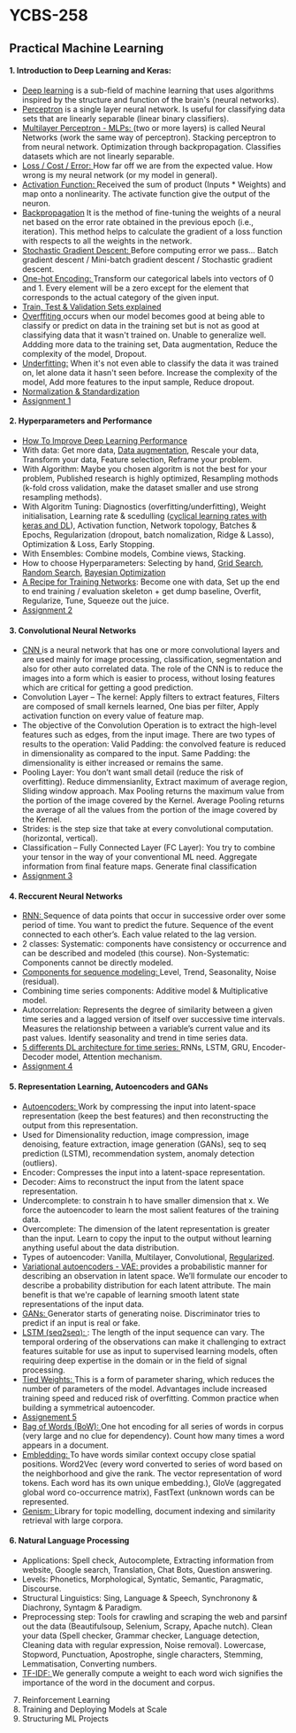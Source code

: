 # YCBS-258
## Practical Machine Learning

#### 1. Introduction to Deep Learning and Keras:
  - [Deep learning](https://youtu.be/aircAruvnKk) is a sub-field of machine learning that uses algorithms inspired by the structure and function of the brain's (neural networks). 
  - [Perceptron](https://towardsdatascience.com/what-the-hell-is-perceptron-626217814f53) is a single layer neural network. Is useful for classifying data sets that are linearly separable (linear binary classifiers). 
  - [Multilayer Perceptron - MLPs: ](https://towardsdatascience.com/multilayer-perceptron-explained-with-a-real-life-example-and-python-code-sentiment-analysis-cb408ee93141)(two or more layers) is called Neural Networks (work the same way of perceptron). Stacking perceptron to from neural network. Optimization through backpropagation. Classifies datasets which are not linearly separable. 
  - [Loss / Cost / Error: ](https://medium.com/artificialis/neural-network-basics-loss-and-cost-functions-9d089e9de5f8)How far off we are from the expected value. How wrong is my neural network (or my model in general).
  - [Activation Function: ](https://towardsdatascience.com/activation-functions-neural-networks-1cbd9f8d91d6)Received the sum of product (Inputs * Weights) and map onto a nonlinearity. The activate function give the output of the neuron.
  - [Backpropagation](https://youtu.be/Ilg3gGewQ5U) It is the method of fine-tuning the weights of a neural net based on the error rate obtained in the previous epoch (i.e., iteration). This method helps to calculate the gradient of a loss function with respects to all the weights in the network.
  - [Stochastic Gradient Descent: ](https://towardsdatascience.com/stochastic-gradient-descent-clearly-explained-53d239905d31)Before computing error we pass… Batch gradient descent / Mini-batch gradient descent / Stochastic gradient descent.
  - [One-hot Encoding: ](https://youtu.be/v_4KWmkwmsU)Transform our categorical labels into vectors of 0 and 1. Every element will be a zero except for the element that corresponds to the actual category of the given input.
  - [Train, Test & Validation Sets explained](https://youtu.be/Zi-0rlM4RDs)
  - [Overffiting ](https://youtu.be/DEMmkFC6IGM)occurs when our model becomes good at being able to classify or predict on data in the training set but is not as good at classifying data that it wasn't trained on. Unable to generalize well. Addding more data to the training set, Data augmentation, Reduce the complexity of the model, Dropout.
  - [Underfitting:](https://youtu.be/aircAruvnKk) When it's not even able to classify the data it was trained on, let alone data it hasn't seen before. Increase the complexity of the model, Add more features to the input sample, Reduce dropout.
  - [Normalization & Standardization](https://scikit-learn.org/stable/modules/classes.html#module-sklearn.preprocessing)
  - [Assignment 1](https://github.com/MNLepage08/YCBS-258/blob/main/Homework_M1_Marie-Noel%20Lepage.ipynb)

#### 2. Hyperparameters and Performance
  - [How To Improve Deep Learning Performance](https://machinelearningmastery.com/improve-deep-learning-performance/)
  - With data: Get more data, [Data augmentation](https://augmentor.readthedocs.io/en/master/), Rescale your data, Transform your data, Feature selection, Reframe your problem.
  - With Algorithm: Maybe you chosen algoritm is not the best for your problem, Published research is highly optimized, Resampling mothods (k-fold cross validation, make the dataset smaller and use strong resampling methods).
  - With Algoritm Tuning: Diagnostics (overfitting/underfitting), Weight initialisation, Learning rate & scedulling ([cyclical learning rates with keras and DL](https://pyimagesearch.com/2019/07/29/cyclical-learning-rates-with-keras-and-deep-learning/#:~:text=learning%20rate%20range.-,What%20are%20cyclical%20learning%20rates%3F,you%20simply%20need%20a%20callback)), Activation function, Network topology, Batches & Epochs, Regularization (dropout, batch nomalization, Ridge & Lasso), Optimization & Loss, Early Stopping.
  - With Ensembles: Combine models, Combine views, Stacking.
  - How to choose Hyperparameters: Selecting by hand, [Grid Search](https://medium.com/fintechexplained/what-is-grid-search-c01fe886ef0a), [Random Search](https://www.jmlr.org/papers/volume13/bergstra12a/bergstra12a.pdf), [Bayesian Optimization](https://towardsdatascience.com/a-conceptual-explanation-of-bayesian-model-based-hyperparameter-optimization-for-machine-learning-b8172278050f)
  - [A Recipe for Training Networks](http://karpathy.github.io/2019/04/25/recipe/): Become one with data, Set up the end to end training / evaluation skeleton + get dump baseline, Overfit, Regularize, Tune, Squeeze out the juice.
  - [Assignment 2](https://github.com/MNLepage08/YCBS-258/blob/main/Homework_M2_Marie-Noel%20Lepage.ipynb)
  
#### 3. Convolutional Neural Networks
  - [CNN ](https://towardsdatascience.com/a-comprehensive-guide-to-convolutional-neural-networks-the-eli5-way-3bd2b1164a53) is a neural network that has one or more convolutional layers and are used mainly for image processing, classification, segmentation and also for other auto correlated data. The role of the CNN is to reduce the images into a form which is easier to process, without losing features which are critical for getting a good prediction.
  - Convolution Layer – The kernel: Apply filters to extract features, Filters are composed of small kernels learned, One bias per filter, Apply activation function on every value of feature map.
  - The objective of the Convolution Operation is to extract the high-level features such as edges, from the input image.  There are two types of results to the operation: Valid Padding: the convolved feature is reduced in dimensionality as compared to the input. Same Padding: the dimensionality is either increased or remains the same. 
  - Pooling Layer: You don’t want small detail (reduce the risk of overfitting). Reduce dimmensianlity, Extract maximum of average region, Sliding window approach. Max Pooling returns the maximum value from the portion of the image covered by the Kernel. Average Pooling returns the average of all the values from the portion of the image covered by the Kernel. 
  - Strides: is the step size that take at every convolutional computation. (horizontal, vertical).
  - Classification – Fully Connected Layer (FC Layer): You try to combine your tensor in the way of your conventional ML need. Aggregate information from final feature maps. Generate final classification
  - [Assignment 3](https://github.com/MNLepage08/YCBS-258/blob/main/Homework_M3_Marie_Noel_Lepage.ipynb)

#### 4. Reccurent Neural Networks
  - [RNN: ](https://towardsdatascience.com/recurrent-neural-networks-d4642c9bc7ce)Sequence of data points that occur in successive order over some period of time. You want to predict the future. Sequence of the event connected to each other’s. Each value related to the lag version.
  - 2 classes: Systematic: components have consistency or occurrence and can be described and modeled (this course). Non-Systematic: Components cannot be directly modeled.
  - [Components for sequence modeling: ](https://machinelearningmastery.com/decompose-time-series-data-trend-seasonality/)Level, Trend, Seasonality, Noise (residual).
  - Combining time series components: Additive model & Multiplicative model.
  - Autocorrelation: Represents the degree of similarity between a given time series and a lagged version of itself over successive time intervals. Measures the relationship between a variable’s current value and its past values. Identify seasonality and trend in time series data.
  - [5 differents DL architecture for time series: ](https://towardsdatascience.com/time-series-forecasting-with-deep-learning-and-attention-mechanism-2d001fc871fc) RNNs, LSTM, GRU, Encoder-Decoder model, Attention mechanism.
  - [Assignment 4](https://github.com/MNLepage08/YCBS-258/blob/main/Homework_M4_Marie_Noel_Lepage_v2.ipynb)

#### 5. Representation Learning, Autoencoders and GANs
  - [Autoencoders: ](https://towardsdatascience.com/deep-inside-autoencoders-7e41f319999f)Work by compressing the input into latent-space representation (keep the best features) and then reconstructing the output from this representation.
  - Used for Dimensionality reduction, image compression, image denoising, feature extraction, image generation (GANs), seq to seq prediction (LSTM), recommendation system, anomaly detection (outliers).
  - Encoder: Compresses the input into a latent-space representation.
  - Decoder: Aims to reconstruct the input from the latent space representation.
  - Undercomplete: to constrain h to have smaller dimension that x. We force the autoencoder to learn the most salient features of the training data.
  - Overcomplete: The dimension of the latent representation is greater than the input. Learn to copy the input to the output without learning anything useful about the data distribution.
  - Types of autoencoder: Vanilla, Multilayer, Convolutional, [Regularized](https://keras.io/api/layers/regularizers/).
  - [Variational autoencoders - VAE: ](https://www.jeremyjordan.me/variational-autoencoders/)provides a probabilistic manner for describing an observation in latent space. We’ll formulate our encoder to describe a probability distribution for each latent attribute. The main benefit is that we're capable of learning smooth latent state representations of the input data.
  - [GANs: ](https://towardsdatascience.com/understanding-generative-adversarial-networks-gans-cd6e4651a29)Generator starts of generating noise. Discriminator tries to predict if an input is real or fake.
  - [LSTM (seq2seq): ](https://machinelearningmastery.com/lstm-autoencoders/): The length of the input sequence can vary.	The temporal ordering of the observations can make it challenging to extract features suitable for use as input to supervised learning models, often requiring deep expertise in the domain or in the field of signal processing.
  - [Tied Weights: ](https://medium.com/@lmayrandprovencher/building-an-autoencoder-with-tied-weights-in-keras-c4a559c529a2)This is a form of parameter sharing, which reduces the number of parameters of the model. Advantages include increased training speed and reduced risk of overfitting. Common practice when building a symmetrical autoencoder.
  - [Assignement 5](https://github.com/MNLepage08/YCBS-258/blob/main/Homework_M5_Marie-Noel%20Lepage.ipynb)
  - [Bag of Words (BoW): ](https://www.analyticsvidhya.com/blog/2021/08/a-friendly-guide-to-nlp-bag-of-words-with-python-example/) One hot encoding for all series of words in corpus (very large and no clue for dependency). Count how many times a word appears in a document.
  - [Embledding: ](https://towardsdatascience.com/word-embeddings-for-nlp-5b72991e01d4) To have words similar context occupy close spatial positions. Word2Vec (every word converted to series of word based on the neighborhood and give the rank. The vector representation of word tokens. Each word has its own unique embedding.), GloVe (aggregated global word co-occurrence matrix), FastText (unknown words can be represented.
  - [Genism: ](https://www.machinelearningplus.com/nlp/gensim-tutorial/)Library for topic modelling, document indexing and similarity retrieval with large corpora.


#### 6. Natural Language Processing
  - Applications: Spell check, Autocomplete, Extracting information from website, Google search, Translation, Chat Bots, Question answering.
  - Levels: Phonetics, Morphological, Syntatic, Semantic, Paragmatic, Discourse.
  - Structural Linguistics: Sing, Language & Speech, Synchronony & Diachrony, Syntagm & Paradigm.
  - Preprocessing step: Tools for crawling and scraping the web and parsinf out the data (Beautifulsoup, Selenium, Scrapy, Apache nutch). Clean your data (Spell checker, Grammar checker, Language detection, Cleaning data with regular expression, Noise removal). Lowercase, Stopword, Punctuation, Apostrophe, single characters, Stemming, Lemmatisation, Converting numbers.
  - [TF-IDF: ](https://towardsdatascience.com/tf-idf-for-document-ranking-from-scratch-in-python-on-real-world-dataset-796d339a4089)We generally compute a weight to each word wich signifies the importance of the word in the document and corpus.

7. Reinforcement Learning
8. Training and Deploying Models at Scale
9. Structuring ML Projects
